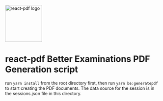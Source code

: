 <img src="https://github.com/react-pdf/site/blob/master/static/images/logo.png" alt="react-pdf logo" width="120px" />

# react-pdf Better Examinations PDF Generation script

run `yarn install` from the root directory first, then run `yarn be:generatepdf` to start creating the PDF documents.
The data source for the session is in the sessions.json file in this directory.
